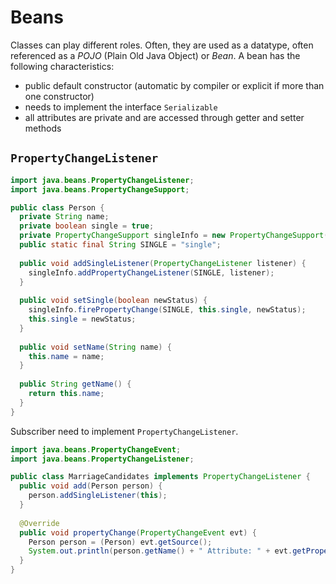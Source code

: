 # Beans
Classes can play different roles. Often, they are used as a datatype, often referenced as a _POJO_ (Plain Old Java Object) or _Bean_.
A bean has the following characteristics:
* public default constructor (automatic by compiler or explicit if more than one constructor)
* needs to implement the interface `Serializable`
* all attributes are private and are accessed through getter and setter methods

## `PropertyChangeListener`
```java
import java.beans.PropertyChangeListener;
import java.beans.PropertyChangeSupport;

public class Person {
  private String name;
  private boolean single = true;
  private PropertyChangeSupport singleInfo = new PropertyChangeSupport(this);
  public static final String SINGLE = "single";
  
  public void addSingleListener(PropertyChangeListener listener) {
    singleInfo.addPropertyChangeListener(SINGLE, listener);
  }
  
  public void setSingle(boolean newStatus) {
    singleInfo.firePropertyChange(SINGLE, this.single, newStatus);
    this.single = newStatus;
  }
  
  public void setName(String name) {
    this.name = name;
  }
  
  public String getName() {
    return this.name;
  }
}
```

Subscriber need to implement `PropertyChangeListener`.

```java
import java.beans.PropertyChangeEvent;
import java.beans.PropertyChangeListener;

public class MarriageCandidates implements PropertyChangeListener {
  public void add(Person person) {
    person.addSingleListener(this);
  }
  
  @Override
  public void propertyChange(PropertyChangeEvent evt) {
    Person person = (Person) evt.getSource();
    System.out.println(person.getName() + " Attribute: " + evt.getPropertyName() + " was: " + evt.getOldValue() + " now: " + evt.getNewValue());
  }
}
```
